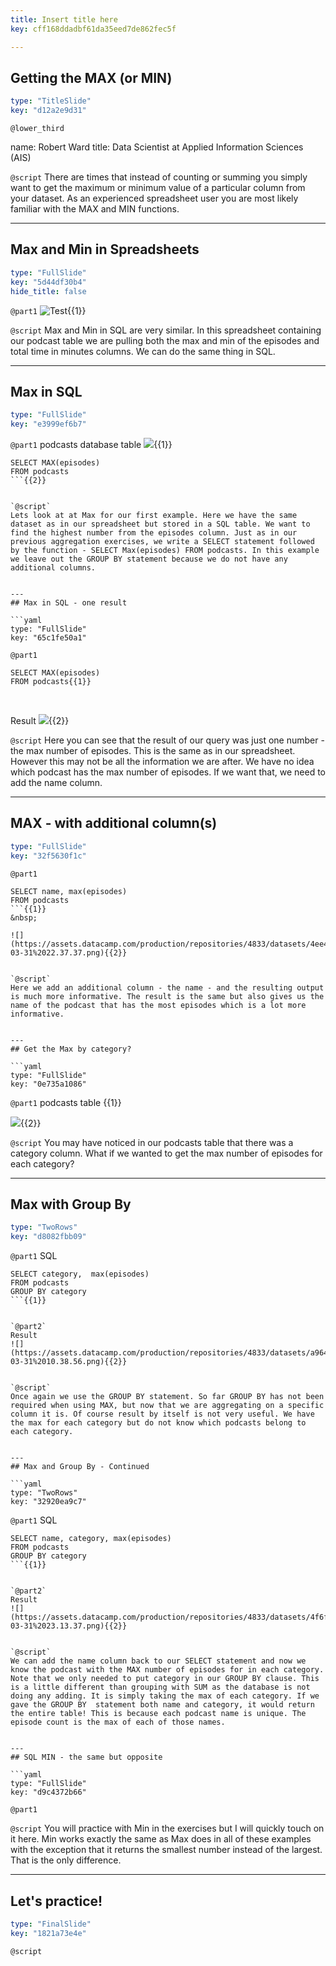 ```yaml
---
title: Insert title here
key: cff168ddadbf61da35eed7de862fec5f

---
```

## Getting the MAX (or MIN)

```yaml
type: "TitleSlide"
key: "d12a2e9d31"
```

`@lower_third`

name: Robert Ward
title: Data Scientist at Applied Information Sciences (AIS)


`@script`
There are times that instead of counting or summing you simply want to get the maximum or minimum value of a particular column from your dataset. As an experienced spreadsheet user you are most likely familiar with the MAX and MIN functions.


---
## Max and Min in Spreadsheets

```yaml
type: "FullSlide"
key: "5d44df30b4"
hide_title: false
```

`@part1`
![Test](https://assets.datacamp.com/production/repositories/4833/datasets/8955749e97c652135520e0da942a046d96bc5e77/Screenshot%202019-03-31%2009.56.01.png){{1}}


`@script`
Max and Min in SQL are very similar. In this spreadsheet containing our podcast table we are pulling both the max and min of the episodes and total time in minutes columns. We can do the same thing in SQL.


---
## Max in SQL

```yaml
type: "FullSlide"
key: "e3999ef6b7"
```

`@part1`
podcasts database table
![](https://assets.datacamp.com/production/repositories/4833/datasets/5f43b9a3c9d1fcbc591e475b172244c5b0d5a90b/Screenshot%202019-03-31%2010.08.57.png){{1}}

```
SELECT MAX(episodes)
FROM podcasts
```{{2}}


`@script`
Lets look at at Max for our first example. Here we have the same dataset as in our spreadsheet but stored in a SQL table. We want to find the highest number from the episodes column. Just as in our previous aggregation exercises, we write a SELECT statement followed by the function - SELECT Max(episodes) FROM podcasts. In this example we leave out the GROUP BY statement because we do not have any additional columns.


---
## Max in SQL - one result

```yaml
type: "FullSlide"
key: "65c1fe50a1"
```

`@part1`
```
SELECT MAX(episodes)
FROM podcasts{{1}}
```
&nbsp;

Result 
![](https://assets.datacamp.com/production/repositories/4833/datasets/02726a8eae58b6cae2b32d71a5e65e613651159a/Screenshot%202019-03-30%2023.08.17.png){{2}}


`@script`
Here you can see that the result of our query was just one number - the max number of episodes. This is the same as in our spreadsheet. However this may not be all the information we are after. We have no idea which podcast has the max number of episodes. If we want that, we need to add the name column.


---
## MAX - with additional column(s)

```yaml
type: "FullSlide"
key: "32f5630f1c"
```

`@part1`
```
SELECT name, max(episodes)
FROM podcasts
```{{1}}
&nbsp;

![](https://assets.datacamp.com/production/repositories/4833/datasets/4ee42879d2003e5114f27acb7a413dd1d8fb45f8/Screenshot%202019-03-31%2022.37.37.png){{2}}


`@script`
Here we add an additional column - the name - and the resulting output is much more informative. The result is the same but also gives us the name of the podcast that has the most episodes which is a lot more informative.


---
## Get the Max by category?

```yaml
type: "FullSlide"
key: "0e735a1086"
```

`@part1`
podcasts table {{1}}

![](https://assets.datacamp.com/production/repositories/4833/datasets/5f43b9a3c9d1fcbc591e475b172244c5b0d5a90b/Screenshot%202019-03-31%2010.08.57.png){{2}}


`@script`
You may have noticed in our podcasts table that there was a category column. What if we wanted to get the max number of episodes for each category?


---
## Max with Group By

```yaml
type: "TwoRows"
key: "d8082fbb09"
```

`@part1`
SQL 
```
SELECT category,  max(episodes)
FROM podcasts
GROUP BY category
```{{1}}


`@part2`
Result 
![](https://assets.datacamp.com/production/repositories/4833/datasets/a9642317eab31cc76813ab44033a2034ace60a4a/Screenshot%202019-03-31%2010.38.56.png){{2}}


`@script`
Once again we use the GROUP BY statement. So far GROUP BY has not been required when using MAX, but now that we are aggregating on a specific column it is. Of course result by itself is not very useful. We have the max for each category but do not know which podcasts belong to each category.


---
## Max and Group By - Continued

```yaml
type: "TwoRows"
key: "32920ea9c7"
```

`@part1`
SQL 
```
SELECT name, category, max(episodes)
FROM podcasts
GROUP BY category
```{{1}}


`@part2`
Result 
![](https://assets.datacamp.com/production/repositories/4833/datasets/4f6f736113d5cbcbba04c8bf132f1f10603495dd/Screenshot%202019-03-31%2023.13.37.png){{2}}


`@script`
We can add the name column back to our SELECT statement and now we know the podcast with the MAX number of episodes for in each category. Note that we only needed to put category in our GROUP BY clause. This is a little different than grouping with SUM as the database is not doing any adding. It is simply taking the max of each category. If we gave the GROUP BY  statement both name and category, it would return the entire table! This is because each podcast name is unique. The episode count is the max of each of those names.


---
## SQL MIN - the same but opposite

```yaml
type: "FullSlide"
key: "d9c4372b66"
```

`@part1`



`@script`
You will practice with Min in the exercises but I will quickly touch on it here. Min works exactly the same as Max does in all of these examples with the exception that it returns the smallest number instead of the largest. That is the only difference.


---
## Let's practice!

```yaml
type: "FinalSlide"
key: "1821a73e4e"
```

`@script`


